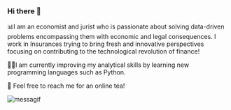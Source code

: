 ### Hi there 👋

📊I  am an economist and jurist who is passionate about solving data-driven problems encompassing them with economic and legal consequences. I work in Insurances trying to bring fresh and innovative perspectives focusing on contributing to the technological revolution of finance! 

👩‍💻I am currently improving my analytical skills by learning new programming languages such as Python. 

🍵 Feel free to reach me for an online tea! 


![messagif](https://user-images.githubusercontent.com/76552017/218338863-53ff1e05-b993-41da-ad5a-edef16aa7175.gif)


<!--
**Mortiza96/Mortiza96** is a ✨ _special_ ✨ repository because its `README.md` (this file) appears on your GitHub profile.

Here are some ideas to get you started:

- 🔭 I’m currently working on ...
- 🌱 I’m currently learning ...
- 👯 I’m looking to collaborate on ...
- 🤔 I’m looking for help with ...
- 💬 Ask me about ...
- 📫 How to reach me: ...
- 😄 Pronouns: ...
- ⚡ Fun fact: ...
-->
